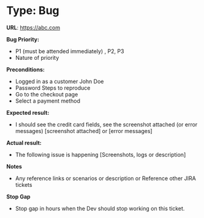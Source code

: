 # Type: Bug

<!--
 @description: Template Bug Description Template 
-->

**URL**: https://abc.com

**Bug Priority:**
- P1 (must be attended immediately) , P2, P3 
- Nature of priority  

**Preconditions:**
- Logged in as a customer John Doe 
- Password Steps to reproduce 
- Go to the checkout page 
- Select a payment method 

**Expected result:**
- I should see the credit card fields, see the screenshot attached (or error messages) 
[screenshot attached] or [error messages] 

**Actual result:**
- The following issue is happening 
[Screenshots, logs or description] 

**Notes**
- Any reference links or scenarios or description or Reference other JIRA tickets 

**Stop Gap**
- Stop gap in hours when the Dev should stop working on this ticket. 
